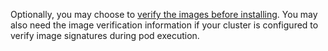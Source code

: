 Optionally, you may choose to [verify the images before installing](/docs/reference/security/verifying-images.md).
You may also need the image verification information if your cluster is configured to verify image signatures during pod execution.
